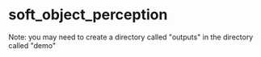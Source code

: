 # soft_object_perception
Note: you may need to create a directory called "outputs" in the directory called "demo"
